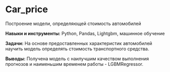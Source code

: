 # Car_price
Построение модели, определяющей стоимость автомобилей

**Навыки и инструменты:**
Python, Pandas, Lightgbm, машинное обучение

**Задачи:**
На основе предоставленных характеристик автомобилей научить модель определять стоимость транспортного средства.

**Выводы:**
Получена модель с наилучшим качеством выполнения прогнозов и наименьшим временем работы - LGBMRegressor.
